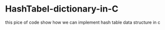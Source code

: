 # HashTabel-dictionary-in-C
this pice of code show how we can implement hash table data structure in c
